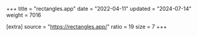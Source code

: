 +++
title = "rectangles.app"
date = "2022-04-11"
updated = "2024-07-14"
weight = 7016

[extra]
source = "https://rectangles.app/"
ratio = 19
size = 7
+++
